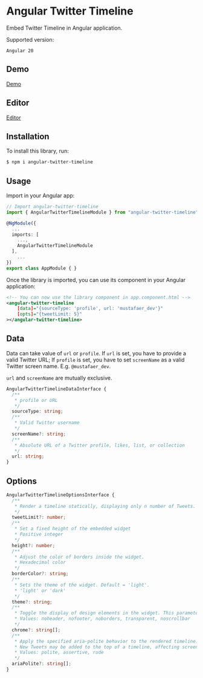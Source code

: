 # Angular Twitter Timeline

Embed Twitter Timeline in Angular application.

Supported version:

```
Angular 20
```

## Demo

[Demo](https://angular-twitter-timeline.stackblitz.io)

## Editor

[Editor](https://stackblitz.com/edit/angular-twitter-timeline?file=src/app/app.component.ts)

## Installation

To install this library, run:

```bash
$ npm i angular-twitter-timeline
```

## Usage

Import in your Angular app:

```typescript
// Import angular-twitter-timeline
import { AngularTwitterTimelineModule } from "angular-twitter-timeline";

@NgModule({
  ...
  imports: [
    ...,
    AngularTwitterTimelineModule
  ],
    ...
})
export class AppModule { }
```

Once the library is imported, you can use its component in your Angular application:

```xml
<!-- You can now use the library component in app.component.html -->
<angular-twitter-timeline
	[data]="{sourceType: 'profile', url: 'mustafaer_dev'}"
	[opts]="{tweetLimit: 5}"
></angular-twitter-timeline>
```

## Data

Data can take value of `url` or `profile`.
If `url` is set, you have to provide a valid Twitter URL;
If `profile` is set, you have to set `screenName` as a valid Twitter screen name. E.g. `@mustafaer_dev`.

`url` and `screenName` are mutually exclusive.

```ts
AngularTwitterTimelineDataInterface {
  /**
   * profile or URL
   */
  sourceType: string;
  /**
   * Valid Twitter username
   */
  screenName?: string;
  /**
   * Absolute URL of a Twitter profile, likes, list, or collection
   */
  url: string;
}
```

## Options

```ts
AngularTwitterTimelineOptionsInterface {
  /**
   * Render a timeline statically, displaying only n number of Tweets.
   */
  tweetLimit?: number;
  /**
   * Set a fixed height of the embedded widget
   * Positive integer
   */
  height?: number;
  /**
   * Adjust the color of borders inside the widget.
   * Hexadecimal color
   */
  borderColor?: string;
  /**
   * Sets the theme of the widget. Default = 'light'.
   * 'light' or 'dark'
   */
  theme?: string;
  /**
   * Toggle the display of design elements in the widget. This parameter is a space-separated list of values
   * Values: noheader, nofooter, noborders, transparent, noscrollbar
   */
  chrome?: string[];
  /**
   * Apply the specified aria-polite behavior to the rendered timeline.
   * New Tweets may be added to the top of a timeline, affecting screen readers
   * Values: polite, assertive, rude
   */
  ariaPolite?: string[];
}
```
